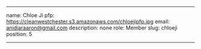 ---

name: Chloe Ji
pfp: https://cleanwestchester.s3.amazonaws.com/chloejipfp.jpg
email: anidjaraaron@gmail.com
description: none
role: Member
slug: chloeji
position: 5



---